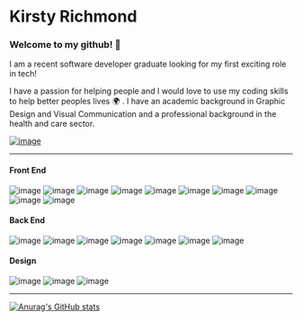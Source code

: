 # Kirsty Richmond

### Welcome to my github! :wave:

I am a recent software developer graduate looking for my first exciting role in tech!

I have a passion for helping people and I would love to use my coding skills to help better peoples lives :earth_africa: . 
I have an academic background in Graphic Design and Visual Communication and a professional background in the health and care sector.

[![image](https://user-images.githubusercontent.com/90627497/158056580-51ee4a60-6a9b-4fa3-b951-3a9e8112b8cd.png)](https://www.linkedin.com/in/kirstyrichmond/)


<hr />

#### Front End

![image](https://user-images.githubusercontent.com/90627497/157759371-13cdeec4-734d-42d9-870c-8a25c32b2b1d.png)
![image](https://user-images.githubusercontent.com/90627497/157759489-3006db42-5372-4d2d-b7f0-885d4944a191.png)
![image](https://user-images.githubusercontent.com/90627497/157759598-1e341093-90c9-4103-bf08-a53dbdf353b3.png)
![image](https://user-images.githubusercontent.com/90627497/157759646-9e905f0e-f95d-42aa-ab11-fade4b5b6efc.png)
![image](https://user-images.githubusercontent.com/90627497/158056379-eca60558-4a1a-435a-a108-933db1200492.png)
![image](https://user-images.githubusercontent.com/90627497/157759732-7e0debbf-ef55-4632-b140-e4e2341f908e.png)
![image](https://user-images.githubusercontent.com/90627497/157759794-dc2b87b5-dd72-403d-bd23-2c3bd265aa81.png)
![image](https://user-images.githubusercontent.com/90627497/157759831-1bb48e99-667f-4ccb-879e-c7cd962f163b.png)
![image](https://user-images.githubusercontent.com/90627497/157760387-81bd28ec-0b89-4933-b5a4-c71d20ea49e3.png)
![image](https://user-images.githubusercontent.com/90627497/157760662-899f5e91-a5bd-43fc-9939-6bfa93fc2f5e.png)


#### Back End

![image](https://user-images.githubusercontent.com/90627497/158056391-276f5cda-9129-47c6-a610-a44f32b9a618.png)
![image](https://user-images.githubusercontent.com/90627497/157759971-0145be57-16c3-417c-b087-6e9972286dcd.png)
![image](https://user-images.githubusercontent.com/90627497/157760113-bc8f6079-9799-4743-84d3-dcdc98ad0bcd.png)
![image](https://user-images.githubusercontent.com/90627497/157760191-22f44d79-5e22-43a7-b26d-4dc78f019c34.png)
![image](https://user-images.githubusercontent.com/90627497/157760229-10c71b2b-cdd6-4456-8e21-d0a3f4662d7a.png)
![image](https://user-images.githubusercontent.com/90627497/158056347-d09aa75f-a336-4bf8-8a5b-9cd03f5710bd.png)
![image](https://user-images.githubusercontent.com/90627497/157760276-4020d8d9-f9f7-483f-a3fd-91fa90abd551.png)

#### Design

![image](https://user-images.githubusercontent.com/90627497/157760822-cb19fbb4-ed7a-49d5-83a2-5710436a82e7.png)
![image](https://user-images.githubusercontent.com/90627497/157760843-17afff37-91f7-46d2-8f19-6c21af7b2eea.png)
![image](https://user-images.githubusercontent.com/90627497/157760904-66b2f266-5a66-4131-a7ab-b021cfbf2075.png)

<hr />

[![Anurag's GitHub stats](https://github-readme-stats.vercel.app/api?username=kirstyrichmond&count_private=true&theme=synthwave)](https://github.com/anuraghazra/github-readme-stats)


<!--

